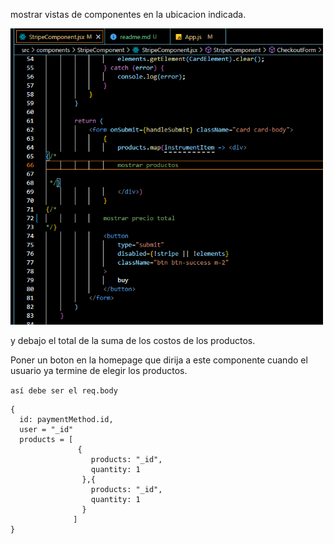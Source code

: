 mostrar vistas de componentes en la ubicacion indicada.

<p align="left">
  <img width="500" src="./ubicacion.png" />
</p>


y debajo el total de la suma de los costos de los productos.


Poner un boton en la homepage que dirija a este componente cuando el usuario ya termine de elegir los productos.


```así debe ser el req.body```

```
{
  id: paymentMethod.id,
  user = "_id"
  products = [
               {
                  products: "_id",
                  quantity: 1
                },{
                  products: "_id",
                  quantity: 1
                }
              ]
}
```
